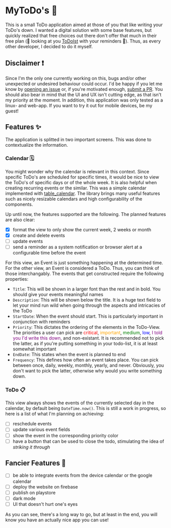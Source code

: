 # MyToDo's 📝

This is a small ToDo application aimed at those of you that like writing your ToDo's down. I wanted a digital solution with some base features, but quickly realized that free choices out there don't offer that much in their free plan (👀 looking at you [ToDoIst](https://todoist.com/) with your reminders 👀). Thus, as every other developer, I decided to do it myself.

## Disclaimer ❗

Since I'm the only one currently working on this, bugs and/or other unexpected or undesired behaviour could occur. I'd be happy if you let me know by [opening an issue](https://github.com/kristi-balla/mytodos/issues/new/choose) or, if you're motivated enough, [submit a PR](https://github.com/kristi-balla/mytodos/compare). You should also bear in mind that the UI and UX isn't cutting edge, as that isn't my priority at the moment. In addition, this application was only tested as a linux- and web-app. If you want to try it out for mobile devices, be my guest! 

## Features ✨

The application is splitted in two important screens. This was done to contextualize the information.

### Calendar 🗓️

You might wonder why the calendar is relevant in this context. Since specific ToDo's are scheduled for specific times, it would be nice to view the ToDo's of specific days or of the whole week. It is also helpful when creating recurring events or the similar. This was a simple calendar implemented with [table_calendar](https://pub.dev/packages/table_calendar). The library brings many useful features such as nicely resizable calendars and high configurability of the components.

Up until now, the features supported are the following. The planned features are also clear:

- [X] format the view to only show the current week, 2 weeks or month 
- [X] create and delete events
- [ ] update events
- [ ] send a reminder as a system notification or browser alert at a configurable time before the event

For this view, an Event is just something happening at the determined time. For the other view, an Event is considered a ToDo. Thus, you can think of those interchangably. The events that get constructed require the following properties:

- `Title`: This will be shown in a larger font than the rest and in bold. You should give your events meaningful names
- `Description`: This will be shown below the title. It is a huge text field to let your mind run wild when going through the aspects and intricacies of the ToDo
- `StartDate`: When the event should start. This is particularly important in conjunction with reminders
- `Priority`: This dictates the ordering of the elements in the ToDo-View. The priorities a user can pick are <span style="color: red">critical</span>, <span style="color: orange">important</span>, <span style="color: green">medium</span>, <span style="color: blue">low</span>, <span style="color: purple">I told you I'd write this down</span>, and non-existant. It is recommended not to pick the latter, as if you're putting something in your todo-list, it is at least somewhat important
- `EndDate`: This states when the event is planned to end
- `Frequency`: This defines how often an event takes place. You can pick between once, daily, weekly, monthly, yearly, and never. Obviously, you don't want to pick the latter, otherwise why would you write something down.

### ToDo 📋

This view always shows the events of the currently selected day in the calendar, by default being `DateTime.now()`. This is still a work in progress, so here is a list of what I'm planning on achieving:

- [ ] reschedule events
- [ ] update various event fields
- [ ] show the event in the corresponding priority color
- [ ] have a button that can be used to close the todo, stimulating the idea of *striking it through*

## Fancier Features 🚀

- [ ] be able to integrate events from the device calendar or the google calendar
- [ ] deploy the website on firebase
- [ ] publish on playstore
- [ ] dark mode
- [ ] UI that doesn't hurt one's eyes

As you can see, there's a long way to go, but at least in the end, you will know you have an actually nice app you can use!
